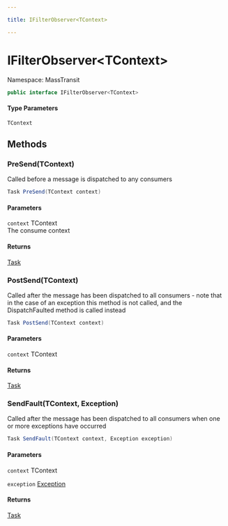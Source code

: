 ```yaml
---

title: IFilterObserver<TContext>

---
```


# IFilterObserver\<TContext\>

Namespace: MassTransit

```csharp
public interface IFilterObserver<TContext>
```

#### Type Parameters

`TContext`<br/>

## Methods

### **PreSend(TContext)**

Called before a message is dispatched to any consumers

```csharp
Task PreSend(TContext context)
```

#### Parameters

`context` TContext<br/>
The consume context

#### Returns

[Task](https://learn.microsoft.com/en-us/dotnet/api/system.threading.tasks.task)<br/>

### **PostSend(TContext)**

Called after the message has been dispatched to all consumers - note that in the case of an exception
 this method is not called, and the DispatchFaulted method is called instead

```csharp
Task PostSend(TContext context)
```

#### Parameters

`context` TContext<br/>

#### Returns

[Task](https://learn.microsoft.com/en-us/dotnet/api/system.threading.tasks.task)<br/>

### **SendFault(TContext, Exception)**

Called after the message has been dispatched to all consumers when one or more exceptions have occurred

```csharp
Task SendFault(TContext context, Exception exception)
```

#### Parameters

`context` TContext<br/>

`exception` [Exception](https://learn.microsoft.com/en-us/dotnet/api/system.exception)<br/>

#### Returns

[Task](https://learn.microsoft.com/en-us/dotnet/api/system.threading.tasks.task)<br/>
